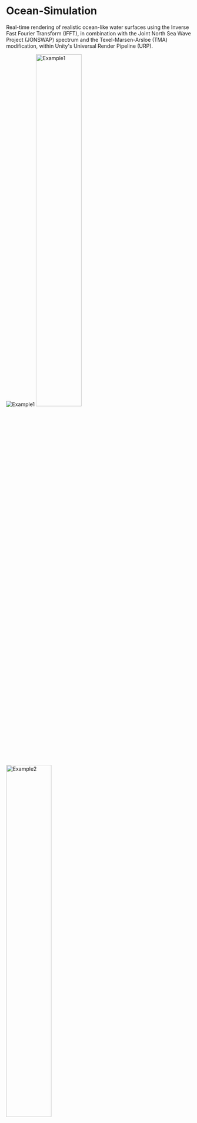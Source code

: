 # Ocean-Simulation

Real-time rendering of realistic ocean-like water surfaces using the Inverse Fast Fourier Transform (IFFT), in combination with the Joint North Sea Wave Project (JONSWAP) spectrum and the Texel-Marsen-Arsloe (TMA) modification, within Unity's Universal Render Pipeline (URP).

![Example1](https://github.com/user-attachments/assets/265e1199-d809-4fbd-9963-1ee67f06e730)
<img src="https://github.com/user-attachments/assets/51d26db7-0fc2-414b-8105-44ffd0447103" alt="Example1" width="49.5%"/> <img src="https://github.com/user-attachments/assets/3bf36866-2396-4d7a-85f2-b4f753ab98c6" alt="Example2" width="49.5%"/>


## Table of contents

- [Mesh generation](#mesh-generation)
- [Ocean spectrum](#ocean-spectrum)
- [IFFT](#ifft)
- [Cascades](#cascades)
- [Shader](#shader)
  - [Tessellation](#tessellation)
  - [Vertex displacement, normals and LODs](#vertex-displacement-normals-and-lods)
  - [Refraction and underwater fog](#refraction-and-underwater-fog)
  - [Subsurface scattering](#subsurface-scattering)
  - [Sky reflection](#sky-reflection)
  - [Sun reflections](#sun-reflections)
  - [Shadows](#shadows)
  - [Final light model](#final-light-model)
- [Buoyancy](#buoyancy)
- [References](#references)

## Mesh generation

The first step is to generate a mesh that forms the base of the water body. In this project, a low-resolution plane is created. The idea is to increase the number of vertices in the areas close to the camera using a tessellation shader. The code in [```MeshGenerator.cs```](https://github.com/Mozobo/Ocean-Simulation/blob/main/Assets/Scripts/MeshGenerator.cs) is based on [Catlike Coding's Procedural Grid tutorial](https://catlikecoding.com/unity/tutorials/procedural-grid/), but adjusted to have the plane centered at the GameObject's position and to allow the modification of the triangles's size.

> [!TIP]
> For big planes I recommend keeping the triangles's size between 25 and 100 . Below 25 will be too resource consuming due to the shader running for each tesselated triangle and above 100 will probably not have enough resolution even with the tessellation.

> [!IMPORTANT]  
> The plane is created at the start of the execution and modifying plane size and triangle size at run-time will not change it. Only changes in position, rotation and scale will be reflected.

<img src="https://github.com/user-attachments/assets/39e73ab3-db44-4682-a9ea-aca59c19caf8" alt="MeshExample1" width="49.5%"/> <img src="https://github.com/user-attachments/assets/4cc2ce08-c568-4bd6-a4ad-c83c1ff8d334" alt="MeshExample2" width="49.5%"/>

<p align="center">Wireframes of 10000 x 10000 planes with triangles size 25 (left) and 50 (right).</p>

![MeshExample3](https://github.com/user-attachments/assets/697679d0-7f58-44a3-9504-9d263c1c180c)

<p align="center">Shaded plane in both resolutions.</p>

## Ocean spectrum

The method detailed by [Tessendorf](https://www.researchgate.net/publication/264839743_Simulating_Ocean_Water) is used to generate realistic ocean waves. Instead of using the Phillips spectrum, a more physically accurate choice is the TMA spectrum explained by [Horvath](https://dl.acm.org/doi/10.1145/2791261.2791267). The TMA spectrum extends the [JONSWAP](https://wikiwaves.org/Ocean-Wave_Spectra#JONSWAP_Spectrum) spectrum, which models wind-driven waves in deep water, and adjusts it for the effects of shallow water.

The key parameters for the spectrum are:
- $`U_{10}`$: wind speed at a height of 10m above the sea surface.
- $`\theta_{wind}`$: wind direction.
- $`g`$: gravitational acceleration.
- $`F`$: fetch, distance from a lee shore or the distance over which the wind acts on the surface.
- $`D`$: water depth.

The TMA spectrum begins with the [JONSWAP](https://wikiwaves.org/Ocean-Wave_Spectra#JONSWAP_Spectrum) spectrum, defined as:

```math
\alpha=0.076\left( \frac{U_{10}^{2}}{Fg} \right)^{0.22}
```
```math
\gamma=3.3
```
```math
\omega_p=22\left(\frac{g^2}{U_{10}F}\right)^{1/3}
```
```math
r = exp\left[ -\frac{(\omega - \omega_{p})^{2}}{2\sigma^{2}\omega_{p}^{2}} \right]
```
```math
\sigma = \begin{cases} 0.07 & \omega \le \omega_p \\ 0.09 & \omega \gt  \omega_p \end{cases}
```
```math
S_{JONSWAP}(\omega) =\frac{\alpha g^{2}}{\omega^{5}}exp\left[ -\frac{5}{4} \left( \frac{\omega_{p}}{\omega} \right)^{4} \right]\gamma^{r}
```

And modifies it to account for shallow water effects using a depth-limiting factor $\Phi(\omega)$:

```math
\omega_{h} = \omega\sqrt{\frac{D}{g}}
```
```math
\Phi(\omega) = \frac{1}{2}w_{h}^{2} + (-w_{h}^{2} + 2w_{h} - 1) · step(w_{h} - 1)
```
```math
S_{TMA}(\omega) = S_{JONSWAP}(\omega) * \Phi(\omega)
```

To simulate realistic [directional spreading](https://www.sciencedirect.com/topics/engineering/directional-spreading), the wave energy distribution across angles $\theta$ and frequencies $\omega$ is calculated:

```math
s = \begin{cases} 6.97\left( \frac{\omega}{\omega_{p}} \right)^{4.06} & \omega \lt 1.05\omega_p \\ 9.77\left( \frac{\omega}{\omega_{p}} \right)^{\mu} & \omega \ge  1.05\omega_p \end{cases} \space + \space 16tanh(\frac{\omega}{\omega_{p}}) · swell^{2}
```
```math
\mu = -2.33 - 1.45\left( \frac{U_{10}\omega_{p}}{g} - 1.17 \right)
```
```math
D(\omega, \theta) = Q(s)cos^{2s}\left\{ \frac{\left| \theta - \theta_{wind} \right|}{2} \right\}
```

Here, the swell parameter enhances low-frequency energy contributions, capturing the effect of long-period waves.

To suppress small-amplitude, high-frequency waves that add negligible visual or physical effects, [Tessendorf](https://www.researchgate.net/publication/264839743_Simulating_Ocean_Water)'s factor is applied:

```math
exp(-k^{2}fade^{2})
```

The complete directional ocean spectrum is given by:
```math
S(\omega, \theta) = S_{TMA}(\omega) · D(\omega, \theta) · exp(-k^{2}fade^{2})
```

The result of the Fourier amplitudes calculation, implemented in the [```WaterBody.cs```](https://github.com/Mozobo/Ocean-Simulation/blob/main/Assets/Scripts/WaterBody.cs) script and the [```InitialSpectrum.compute```](https://github.com/Mozobo/Ocean-Simulation/blob/main/Assets/Shaders/Compute%20Shaders/InitialSpectrum.compute) compute shader, is a texture representing wave energy values distributed across frequencies and directions:

<p align="center">
  <img src="https://github.com/user-attachments/assets/615e731b-0309-4c79-a711-793efbc788a7" alt="RedChannel"/>
  <img src="https://github.com/user-attachments/assets/2c00fb19-38ac-468e-8fa5-2e428cc3307c" alt="GreenChannel"/>
</p>
<p align="center">Red and green channels of a resulting texture example (brightness multiplied by 5 for clearer visibility).</p>

<p align="center">
  <img src="https://github.com/user-attachments/assets/3a3212a3-69c0-4a63-8793-0f1a24193d0c" alt="BlueChannel"/>
  <img src="https://github.com/user-attachments/assets/ce3a30c1-234c-4a51-afb5-80bbd3703497" alt="AlphaChannel"/>
</p>
<p align="center">Blue and alpha channels of a resulting texture example (brightness multiplied by 5 for clearer visibility).</p>


This texture encodes the energy distribution of various wave components. Each value corresponds to a specific combination of frequency and direction, defining the amplitude of a wave in the frequency domain.

## IFFT

The Inverse Fast Fourier Transform is a mathematical algorithm used to convert the frequency-domain data into its corresponding time-domain representation. The implementation in the [```IFFT.cs```](https://github.com/Mozobo/Ocean-Simulation/blob/main/Assets/Scripts/IFFT.cs) script and the [```IFFT.compute```](https://github.com/Mozobo/Ocean-Simulation/blob/main/Assets/Shaders/Compute%20Shaders/IFFT.compute) compute shader follows the [Cooley-Tukey](https://en.wikipedia.org/wiki/Cooley%E2%80%93Tukey_FFT_algorithm) IFFT algorithm walkthrough by [Fynn-Jorin Flügge](https://doi.org/10.15480/882.1436).

## Cascades

To maintain real-time performance, the size of the generated texture must remain within certain limits. However, this often results in noticeable tiling artifacts, especially when observing the water from elevated perspectives.

![TilingExample](https://github.com/user-attachments/assets/28f59d13-7dff-488f-88ca-27313344f023)
<p align="center">Ocean with only one cascade. Visible tiling.</p>

An approach to mitigate this issue is to use multiple cascades instead of relying on a single texture. The wave generation process will be performed for each cascade based on their wavelength, blending them together to create a more natural water surface.

In Unity, this functionality is implemented using [RenderTexture](https://docs.unity3d.com/6000.0/Documentation/ScriptReference/RenderTexture.html) variables configured as [texture arrays](https://docs.unity3d.com/6000.0/Documentation/ScriptReference/Rendering.TextureDimension.Tex2DArray.html). Texture arrays allow multiple layers (each representing a cascade) to be stored and accessed efficiently within a single object, enabling the compute shaders to process multiple cascades simultaneously.

> [!TIP]  
> This approach introduces additional computational overhead because each cascade requires its own set of calculations and resources. I recommend a maximum of 4 cascades.

> [!IMPORTANT]  
> In the current implementation, cascades cannot be dynamically added or removed during execution. Any changes to the number of cascades or their properties must be done before entering Play Mode.

![CascadesExample](https://github.com/user-attachments/assets/ba79956d-2529-44d0-9eab-1ca6c2079e18)
<p align="center">Ocean with three cascades. No visible tiling.</p>

## Shader

### Tessellation

The mesh detail is enhanced by applying [tessellation](https://www.khronos.org/opengl/wiki/tessellation) through the shader. [```Water.shader```](https://github.com/Mozobo/Ocean-Simulation/blob/main/Assets/Shaders/Water.shader) follows [NedMakesGames's amazing explanation](https://nedmakesgames.medium.com/mastering-tessellation-shaders-and-their-many-uses-in-unity-9caeb760150e) on writing  tessellation shaders for Unity.

Tessellation factors are calculated based on the distance between the triangles and the camera. Within a customizable maximum radius, the tessellation level decreases from an adjustable maximum to none as the distance from the camera increases. For large water bodies to appear realistic, both the tessellation range and maximum tessellation level need to have large values. A linear decrease, like the ones provided by Unity's [Tessellation.cginc](https://github.com/TwoTailsGames/Unity-Built-in-Shaders/blob/master/CGIncludes/Tessellation.cginc) and [Tessellation.hlsl](https://github.com/Unity-Technologies/Graphics/blob/master/Packages/com.unity.render-pipelines.core/ShaderLibrary/Tessellation.hlsl) APIs, would add too many vertices to regions where the detail wouldn't be noticeable, wasting computing resources. This is why I've implemented an adjustable exponential decay factor that provides enough detail to be convincing while maintaining good performance.

https://github.com/user-attachments/assets/1c8b2512-b94c-465c-b2cf-795aa9eb958d
<p align="center">Distance-based tesselation applied to the mesh.</p>

### Vertex displacement, normals and LODs

The visual movement of the water is achieved by applying the result of the IFFT stage to the vertices of the mesh. After tessellation, the Domain shader function is used to modify the position of each vertex. The total displacement of a vertex is calculated by iterating through all cascades and summing the contributions. A similar process is followed for the normals.

An optimization technique used is [Level Of Detail](https://en.wikipedia.org/wiki/Level_of_detail_(computer_graphics)) (LOD), which determines the [mipmap](https://en.wikipedia.org/wiki/Mipmapping) level of the texture to sample based on the distance from the camera, reducing the workload for distant objects.

https://github.com/user-attachments/assets/518b0be2-b5aa-46c7-b29c-0bf99a76755b
<p align="center">Vertex displacement based on the IFFT results.</p>

### Refraction and underwater fog

The method used to simulate both effects comes from [Catlike Coding's Looking Through Water tutorial](https://catlikecoding.com/unity/tutorials/flow/looking-through-water/). In this method, the scene rendered behind the water is distorted and blended with an adjustable color based on its distance from the water surface. However, Catlike Coding's tutorial is designed for Unity's Built-in Render Pipeline and relies on the [GrabPass](https://docs.unity3d.com/es/530/Manual/SL-GrabPass.html) feature, which is not well-supported in URP or HDRP. To adapt it for a URP shader using HLSLPROGRAM syntax, the GrabPass is replaced with the [Opaque Texture](https://docs.unity3d.com/Packages/com.unity.render-pipelines.universal@7.1/manual/universalrp-asset.html#general), declared in the shader as:
```
TEXTURE2D(_CameraOpaqueTexture);
SAMPLER(sampler_CameraOpaqueTexture);
```
And the Depth Texture declared as:
```
TEXTURE2D(_CameraDepthTexture);
SAMPLER(sampler_CameraDepthTexture);
float4 _CameraDepthTexture_TexelSize;
```
For these values to be automatically filled by the engine in URP, the Depth and Opaque Textures must be enabled in both the pipeline asset settings and the camera settings.

<p align="center">
  <img src="https://github.com/user-attachments/assets/b2fb8b18-3b97-42a0-bbcd-747ee5ba6758" alt="PipelineAssetEnabledOptions"/>
  <img src="https://github.com/user-attachments/assets/36cf9d9c-2448-4540-829b-7a689c755dbf" alt="CameraSettings"/>
</p>

https://github.com/user-attachments/assets/77a77be7-25ff-4183-b148-ec2de364f504
<p align="center">Refraction and underwater fog with some 3D shapes.</p>

### Subsurface scattering

[Subsurface scattering](https://en.wikipedia.org/wiki/Subsurface_scattering) happens when light penetrates a surface, such as water, and scatters beneath it before exiting. I've developed an approach that, even though not as realistic or physically accurate as ray marching or others, is very fast and visually convincing.

```math
L_{SS} = C_{SS} · C_{L} · I_{SS} · max(0, H) · (max(0, dot(L, V)))^{4}
```
Where:
- $`I_{SS}`$: Subsurface scattering intensity.
- $`H`$: Wave height. It is clamped to be at least 0, because negative values would result in negative subsurface scattering irradiance, interfering with other components when computing the final light model.
- $`L`$: Light direction.
- $`V`$: View direction. The dot product with the light direction is also clamped for the same reason as the wave height. In this formula, an even exponent ensures the value remains non-negative which technically allows us to omit the clamping, but I leave it as a safeguard for anyone that uses this approach and changes the exponent value because it suits them better.
- $`C_{SS}`$: Subsurface scattering color.
- $`C_{L}`$: Light color.

https://github.com/user-attachments/assets/c5478d7d-75a4-4d4d-93fc-f29d1c3aad05
<p align="center">Subsurface scattering based on the sun's position.</p>

### Sky reflection

Water reflects the sky’s colors on its surface. A simple way to achieve this is by sampling ```unity_SpecCube0```, a shader variable that stores the currently active reflection probe’s cubemap.

```
float3 reflectionDir = reflect(viewDir, normalWS);
half3 environment = SAMPLE_TEXTURECUBE(unity_SpecCube0, samplerunity_SpecCube0, reflectionDir);
```

If you don't need real-time reflections or a higher-resolution cubemap, you can skip the next paragraphs.

If no reflection probe exists in the scene, ```unity_SpecCube0``` defaults to the skybox, otherwise it stores the cubemap of the last baked probe. By default, reflection probes in URP are baked because it is optimized for performance, meaning they capture a static reflection of the environment rather than updating dynamically each frame. 

To have real-time updates on ```unity_SpecCube0```, instantiate a real-time [ReflectionProbe](https://docs.unity3d.com/2018.4/Documentation/Manual/class-ReflectionProbe.html) at the start of the execution and Unity will do its thing, there is no need to assign it to any shader or material:

```
GameObject probeObject = new GameObject("RealtimeReflectionProbe");
ReflectionProbe reflectionProbe = probeObject.AddComponent<ReflectionProbe>();

reflectionProbe.mode = UnityEngine.Rendering.ReflectionProbeMode.Realtime;
reflectionProbe.refreshMode = UnityEngine.Rendering.ReflectionProbeRefreshMode.EveryFrame;
reflectionProbe.timeSlicingMode = UnityEngine.Rendering.ReflectionProbeTimeSlicingMode.AllFacesAtOnce;
reflectionProbe.clearFlags = UnityEngine.Rendering.ReflectionProbeClearFlags.Skybox;
reflectionProbe.cullingMask = 0;
```

If performance is a concern, you can use other time-slicing modes or refresh the probe only when necessary.

Unity may use a lower-resolution render target or compress the cubemap's data. You can improve the resolution by assigning a custom cubemap [RenderTexture](https://docs.unity3d.com/6000.0/Documentation/ScriptReference/RenderTexture.html):

```
RenderTexture realtimeTexture = new RenderTexture(reflectionProbe.resolution, reflectionProbe.resolution, 16);
realtimeTexture.dimension = UnityEngine.Rendering.TextureDimension.Cube;
realtimeTexture.Create();

reflectionProbe.realtimeTexture = realtimeTexture;
```

This results in more detailed data in ```unity_SpecCube0``` and sharper reflections compared to the default behavior.

https://github.com/user-attachments/assets/4a65c616-c1b7-47f1-8b68-50b893b05602
<p align="center">Sky reflection from <a href="https://assetstore.unity.com/packages/2d/textures-materials/sky/allsky-free-10-sky-skybox-set-146014">AllSky Free's</a> Cartoon Base NightSky, Cold Night and Deep Dusk skyboxes. Real-time skybox changes.</p>


If you are working with bright skyboxes like Unity's default skybox, you can sample it using only the normals for a more uniform result.

![SamplingDifferences](https://github.com/user-attachments/assets/319d2504-8d2e-4697-8997-73f856446406)
<p align="center">Unity's default skybox sampling. Left using view direction and normals, right using only normals.</p>

### Sun reflections

Sun reflections are handled using a [BRDF](https://en.wikipedia.org/wiki/Bidirectional_reflectance_distribution_function) approach. The [Cook–Torrance BRDF](https://graphicscompendium.com/gamedev/15-pbr) (using [Tarun Ramaswamy's implementation](https://rtarun9.github.io/blogs/physically_based_rendering/#what-is-physically-based-rendering)) is the main model since it works well with the microfaceted nature of water. But as the sun lowers, reflections become more scattered and stretched across the surface. To handle this shift, the Cook–Torrance model blends with the [Ashikhmin–Shirley BRDF](https://www.researchgate.net/publication/2523875_An_anisotropic_phong_BRDF_model), which I think better captures how light spreads at glancing angles.

https://github.com/user-attachments/assets/ccbc7531-01de-406d-a3a4-e8311fdf97c3
<p align="center">Sun reflections using Unity's default skybox. As the sun sets, the model goes from plain Cook-Torrance to a Cook-Torrance + Ashikhmin–Shirley hybrid.</p>

### Shadows

Even though water is transparent, objects can still cast visible shadows on its surface. By default, URP does not allow transparent materials to receive shadows, as they are typically excluded from shadow calculations. To work around this, we explicitly sample the [shadow map](https://docs.unity3d.com/Manual/shadow-mapping.html) in the shader to determine the amount of shadow on a fragment:

```
float4 shadowCoord = TransformWorldToShadowCoord(input.positionWS);
float realtimeShadow  = MainLightRealtimeShadow(shadowCoord);
```

You can tweak the pipeline asset's shadows settings, such as the number of cascades, rendering distance or soft shadows, to match your needs:
<p align="center">
  <img src="https://github.com/user-attachments/assets/786d7aa2-4844-421a-860f-43f23687701d" alt="PipelineAssetShadowsSettings"/>
</p>

In some projects, I've seen shadow map sampling in the vertex shader. This is often done for performance reasons since vertex shading is less expensive than per-fragment calculations, but at the cost of lower resolution:

<p align="center">
  <img src="https://github.com/user-attachments/assets/9c25ef41-1ca3-4208-86de-73d60ba03671" alt="ShadowSamplingVertexShader" width="49.5%"/>
  <img src="https://github.com/user-attachments/assets/b0e6a61f-3595-49f7-b417-007ccb32ae4b" alt="AlphaChannel" width="49.5%"/>
  <img src="https://github.com/user-attachments/assets/46a76fb1-5b8d-48e5-a34a-31e0739a500e" alt="AlphaChannel" width="49.5%"/>
</p>
<p align="center">Results of the different ways to sample the shadows. 
  1 - Get both shadow coords and occlusion amount in the vertex/domain shader, bad resolution. 
  2 - Get shadow coords in the vertex/domain shader and the occlusion amount i the fragment shader, visible separation at cascade transitions. 
  3 - Get both shadow coords and occlusion amount in the fragment shader, good resolution.</p>

https://github.com/user-attachments/assets/59e1a9dc-f387-44a8-bb9f-74961ac4c46f
<p align="center">Real-time shadows with manual sampling.</p>

### Final light model

The final light model combines the previous sections. There are two main light groups: light components that come from under the water, and light components that come from the water surface.

The underwater group is determined by the refracted and attenuated light, as well as subsurface scattering:

```math
L_{underwater} = L_{refraction + fog} + L_{SSS}
```

The surface group consists of sky reflection and direct sunlight reflection, modulated by shadow occlusion:

```math
L_{surface} = L_{sky} + L_{sun} · O_{shadow}
```

[Fresnel effect](https://www.dorian-iten.com/fresnel/), computed using [Schlick's approximation](https://en.wikipedia.org/wiki/Schlick%27s_approximation) and its approximation for the BRDF [suggested by ATLAS developers](https://gpuopen.com/gdc-presentations/2019/gdc-2019-agtd6-interactive-water-simulation-in-atlas.pdf#page=49), governs the blending between them:

```math
R_{0} = \left( \frac{n_{1} - n_{2}}{n_{1} + n_{2}} \right)^{2}
```

```math
R(\theta) = R_{0} + (1 - R_{0}) · \frac{(1 - cos(\theta))^{5 · exp(-2.69 · \alpha_{v})}}{1 + 22.7 · \alpha_{v}^{1.5}}
```

```math
L_{blend} = lerp(L_{underwater}, \space L_{surface}, \space R_{\theta})
```

where:

- $n_{1}$, $n_{2}$: Refractive indices of air and water, respectively.
- $R_{0}$: Reflectance at normal incidence.
- $\alpha_{v}$: Surface roughness
- $\theta$: Angle between the view direction and the surface normal.

Then the blended result is blended again with the shadow color based on the occlusion:

```math
L_{final} = lerp(L_{blend}, \space shadowColor, \space 1 - O_{shadow})
```

<br>
<br>

https://github.com/user-attachments/assets/5f009d10-fcf5-4b18-89fc-641b98ba20e9

https://github.com/user-attachments/assets/43178a34-5ee0-40db-9d9c-4249d91813a9

<p align="center">Examples of the final light model with Unity's default skybox. Sky reflection using only normals.</p>



## Buoyancy

Very simple buoyancy system. The idea is to sample the ocean's height at specific positions so objects can "float" depending on how much volume is submerged.

This is done by sampling the displacement textures, but since the data in RenderTextures is a GPU resource and we need to access it on the CPU, it must be transfered. Unity provides a mechanism for this through [AsyncGPUReadback](https://docs.unity3d.com/6000.0/Documentation/ScriptReference/Rendering.AsyncGPUReadback.html). However, as the documentation states, this method introduces a latency of a few frames, delaying the buoyancy behavior in relation to the movement of the waves.

Every frame, [```WaterBody.cs```](https://github.com/Mozobo/Ocean-Simulation/blob/main/Assets/Scripts/WaterBody.cs) requests displacement data from the GPU. Only the first cascade of the displacements is sampled because sampling more cascades would introduce excessive latency. The data in each pixel is then stored in an array:

```
AsyncGPUReadback.Request(displacementsTextures, 0, request => {
    if (request.hasError) {
        Debug.LogError("Async GPU Readback failed!");
        return;
    }
    buoyancyData = request.GetData<Color>().ToArray();
});
```

Which allows to have a public function [```GetWaterHeight```](https://github.com/Mozobo/Ocean-Simulation/blob/main/Assets/Scripts/WaterBody.cs#L193) that maps any given position to an index in the array and returns the corresponding water height.

Each object with the [```BuoyantObject.cs```](https://github.com/Mozobo/Ocean-Simulation/blob/main/Assets/Scripts/BuoyantObject.cs) script attached checks the water height at its position, calculates the submerged volume, and applies forces to its rigidbody. This simulates both buoyancy and water drag effects. As this is a very simple buoyancy system, the volume calculation is a simplified approximation based on the object's dimensions (x, y, and z) and the difference between the y-coordinate and the water height. It obviously does not accurately represent objects with non-rectangular shapes, but it provides a fast approach.

https://github.com/user-attachments/assets/657830ef-9e37-4686-a452-e14a6574bb22
<p align="center">Buoyancy results with some cubes.</p>

## References

**Mesh generation**

Flick, Jasper. (n.d.). Procedural Grid, a Unity C# tutorial. Catlike Coding. https://catlikecoding.com/unity/tutorials/procedural-grid/

<br>

**Ocean spectrum**

Tessendorf, Jerry. (2001). Simulating Ocean Water. SIG-GRAPH'99 Course Note. ResearchGate. https://www.researchgate.net/publication/264839743_Simulating_Ocean_Water

Christopher J. Horvath. (2015). Empirical directional wave spectra for computer graphics. In Proceedings of the 2015 Symposium on Digital Production (DigiPro '15). Association for Computing Machinery, New York, NY, USA, 29–39. https://doi.org/10.1145/2791261.2791267

WikiWaves. (n.d.). Ocean-Wave Spectra. Wikiwaves. https://wikiwaves.org/Ocean-Wave_Spectra#JONSWAP_Spectrum

Jump Trajectory. (2020, December 6). Ocean waves simulation with Fast Fourier transform. YouTube. https://www.youtube.com/watch?v=kGEqaX4Y4bQ

Acerola. (2023, August 31). I tried simulating the entire ocean. YouTube. https://www.youtube.com/watch?v=yPfagLeUa7k

ScienceDirect (n. d.). Directional Spreading. ScienceDirect. https://www.sciencedirect.com/topics/engineering/directional-spreading

Gamper, Thomas. (2018, Aug 28). Ocean Surface Generation and Rendering. TU Wien. https://www.cg.tuwien.ac.at/research/publications/2018/GAMPER-2018-OSG/GAMPER-2018-OSG-thesis.pdf

Zucconi, Alan. (2015, Sep 16). How to generate Gaussian distributed numbers. Alan Zucconi. https://www.alanzucconi.com/2015/09/16/how-to-sample-from-a-gaussian-distribution/

<br>

**IFFT**

Flügge, Fynn-Jorin. (2017). Realtime GPGPU FFT ocean water simulation. TUHH Open Research. https://doi.org/10.15480/882.1436

Wikipedia contributors. (2025, February 18). Cooley–Tukey FFT algorithm. Wikipedia. https://en.wikipedia.org/wiki/Cooley%E2%80%93Tukey_FFT_algorithm

Tessendorf, Jerry. (2001). Simulating Ocean Water. SIG-GRAPH'99 Course Note. ResearchGate. https://www.researchgate.net/publication/264839743_Simulating_Ocean_Water

Jump Trajectory. (2020, December 6). Ocean waves simulation with Fast Fourier transform. YouTube. https://www.youtube.com/watch?v=kGEqaX4Y4bQ

Acerola. (2023, August 31). I tried simulating the entire ocean. YouTube. https://www.youtube.com/watch?v=yPfagLeUa7k

Wolfram Research, Inc. (n.d.). Complex Multiplication. Wolfram MathWorld. https://mathworld.wolfram.com/ComplexMultiplication.html

Wikipedia contributors. (2025, Jan 12). Euler’s formula. Wikipedia. https://en.wikipedia.org/wiki/Euler%27s_formula

Wikipedia contributors. (2025, Jan 21). Butterfly diagram. Wikipedia. https://en.wikipedia.org/wiki/Butterfly_diagram

<br>

**Cascades**

Unity Technologies. (n.d.). Unity - Scripting API: RenderTexture. Unity Documentation. https://docs.unity3d.com/6000.0/Documentation/ScriptReference/RenderTexture.html

Unity Technologies. (n.d.). Unity - Scripting API: Rendering.TextureDimension.Tex2DArray. Unity Documentation. https://docs.unity3d.com/6000.0/Documentation/ScriptReference/Rendering.TextureDimension.Tex2DArray.html

Wikipedia contributors. (2025, Feb 4). Wavelength. Wikipedia. https://en.wikipedia.org/wiki/Wavelength

Wikipedia contributors. (2025, Feb 10). Wavenumber. Wikipedia. https://en.wikipedia.org/wiki/Wavenumber

<br>

**Tesselation**

OpenGL Wiki. (2020, Oct 11). Tessellation. OpenGL Wiki. https://www.khronos.org/opengl/wiki/tessellation

NedMakesGames. (2021, Nov 24). Mastering tessellation shaders and their many uses in unity. Medium. https://nedmakesgames.medium.com/mastering-tessellation-shaders-and-their-many-uses-in-unity-9caeb760150e

Flick, Jasper. (2017, Nov 30). Tessellation. Catlike Coding. https://catlikecoding.com/unity/tutorials/advanced-rendering/tessellation/

Unity Technologies. (n.d.). Unity - Manual: Tessellation Surface Shader examples in the Built-In Render Pipeline. Unity Documentation. https://docs.unity3d.com/Manual/SL-SurfaceShaderTessellation.html

TwoTailsGames. (n.d.). Unity-Built-in-Shaders/CGIncludes/Tessellation.cginc at master · TwoTailsGames/Unity-Built-in-Shaders. Github. https://github.com/TwoTailsGames/Unity-Built-in-Shaders/blob/master/CGIncludes/Tessellation.cginc

Unity Technologies. (n.d.). Graphics/Packages/com.unity.render-pipelines.core/ShaderLibrary/Tessellation.hlsl at master · Unity-Technologies/Graphics. GitHub. https://github.com/Unity-Technologies/Graphics/blob/master/Packages/com.unity.render-pipelines.core/ShaderLibrary/Tessellation.hlsl

<br>

**Vertex displacement, normals and LODs**

Wikipedia contributors. (2025, Feb 5). Level of detail (computer graphics). Wikipedia. https://en.wikipedia.org/wiki/Level_of_detail_(computer_graphics)

Wikipedia contributors. (2024, November 28). MIPMap. Wikipedia. https://en.wikipedia.org/wiki/Mipmapping

<br>

**Refraction and underwater fog**

Flick, Jasper. (2018, August 30). Looking through water. Catlike Coding. https://catlikecoding.com/unity/tutorials/flow/looking-through-water/

Unity Technologies. (n.d.). Unity - Manual: ShaderLab: GrabPass. Unity Documentation. https://docs.unity3d.com/es/530/Manual/SL-GrabPass.html

Unity Technologies. (n.d.). Universal Render Pipeline Asset. Unity Documentation. https://docs.unity3d.com/Packages/com.unity.render-pipelines.universal@7.1/manual/universalrp-asset.html#general

<br>

**Subsurface scattering**

Wikipedia contributors. (2024, May 18). Subsurface scattering. Wikipedia. https://en.wikipedia.org/wiki/Subsurface_scattering

Zucconi, Alan. (2017, Aug 30). Fast subsurface Scattering in unity (Part 1). Alan Zucconi. https://www.alanzucconi.com/2017/08/30/fast-subsurface-scattering-1/

Zucconi, Alan. (2017, Aug 30). Fast subsurface Scattering in unity (Part 2). Alan Zucconi. https://www.alanzucconi.com/2017/08/30/fast-subsurface-scattering-2/

Andersson, Tomas. (2018, May 19). Real-time water shader in unity. Real-time Water Shader in Unity. https://unitywatershader.wordpress.com/

<br>

**Sky reflection**

rpgwhitelock. (2024, Jul 20). AllSky Free - 10 Sky / SkyBox Set | 2D Sky | Unity Asset Store. Unity Asset Store. https://assetstore.unity.com/packages/2d/textures-materials/sky/allsky-free-10-sky-skybox-set-146014

<br>

**Sun reflections**

Wikipedia contributors. (2024, Oct 3). Bidirectional reflectance distribution function. Wikipedia. https://en.wikipedia.org/wiki/Bidirectional_reflectance_distribution_function

Dunn, Ian & Wood, Zoë. (n.d.). Cook-Torrance Reflectance Model. Graphics Programming Compendium. https://graphicscompendium.com/gamedev/15-pbr

Ramaswamy, Tarun. (n. d.). Notes on physically based rendering. Tarun Ramaswamy. https://rtarun9.github.io/blogs/physically_based_rendering/

Ashikhmin, Michael & Shirley, Peter. (2001). An anisotropic phong BRDF model. Journal of Graphics Tools. 5. 10.1080/10867651.2000.10487522. https://www.researchgate.net/publication/2523875_An_anisotropic_phong_BRDF_model

<br>

**Shadows**

Unity Technologies. (n.d.). Use shadows in a custom URP shader. Unity Documentation  https://docs.unity3d.com/Packages/com.unity.render-pipelines.universal@16.0/manual/use-built-in-shader-methods-shadows.html

Unity Technologies. (n.d.). Unity - Manual: Shadow mapping. Unity Documentation. https://docs.unity3d.com/Manual/shadow-mapping.html

Ned Makes Games. (2022, August 15). Let There Be Light (And Shadow) | Writing Unity URP Code Shaders Tutorial. YouTube. https://www.youtube.com/watch?v=1bm0McKAh9E

<br>

**Final light model**

Iten, Dorian. (n.d.). Understanding the Fresnel Effect. Dorian Iten. https://www.dorian-iten.com/fresnel/

Wikipedia contributors. (2024, Dec 26). Schlick’s approximation. Wikipedia. https://en.wikipedia.org/wiki/Schlick%27s_approximation

Mihelich, Mark & Tcheblokov, Tim. (2019, Mar 18). Wakes, Explosions and Lighting: Interactive Water Simulation in 'ATLAS'. Game Developers Conference. https://gpuopen.com/gdc-presentations/2019/gdc-2019-agtd6-interactive-water-simulation-in-atlas.pdf

<br>

**Buoyancy**

Unity Technologies. (n.d.). Unity - Scripting API: AsyncGPUReadback. Unity Documentation. https://docs.unity3d.com/6000.0/Documentation/ScriptReference/Rendering.AsyncGPUReadback.html

